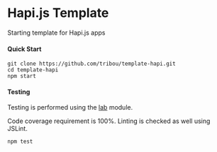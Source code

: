 # Hapi.js Template

Starting template for Hapi.js apps

#### Quick Start

```
git clone https://github.com/tribou/template-hapi.git
cd template-hapi
npm start
```

#### Testing

Testing is performed using the [lab](https://npm.org/packages/lab) module.

Code coverage requirement is 100%.
Linting is checked as well using JSLint.

```
npm test
```

